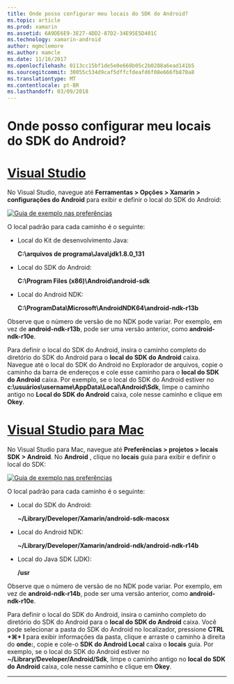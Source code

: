 ```yaml
---
title: Onde posso configurar meu locais do SDK do Android?
ms.topic: article
ms.prod: xamarin
ms.assetid: 6A9DE6E9-3E27-4DD2-87D2-34E95E5D401C
ms.technology: xamarin-android
author: mgmclemore
ms.author: mamcle
ms.date: 11/16/2017
ms.openlocfilehash: 0113cc15bf1de5e0e668b05c2b0288a6ead141b5
ms.sourcegitcommit: 30055c534d9caf5dffcfdeafd6f08e666fb870a8
ms.translationtype: MT
ms.contentlocale: pt-BR
ms.lasthandoff: 03/09/2018
---
```

# <a name="where-can-i-set-my-android-sdk-locations"></a>Onde posso configurar meu locais do SDK do Android?

# <a name="visual-studiotabvswin"></a>[Visual Studio](#tab/vswin)

No Visual Studio, navegue até **Ferramentas > Opções > Xamarin > configurações do Android** para exibir e definir o local do SDK do Android:

[![Guia de exemplo nas preferências](android-sdk-location-images/win/01-locations-sml.png)](android-sdk-location-images/win/01-locations.png#lightbox)

O local padrão para cada caminho é o seguinte:

- Local do Kit de desenvolvimento Java: 

    **C:\\arquivos de programa\\Java\\jdk1.8.0_131**

- Local do SDK do Android: 

    **C:\\Program Files (x86)\\Android\\android-sdk**

- Local do Android NDK: 

    **C:\\ProgramData\\Microsoft\\AndroidNDK64\\android-ndk-r13b**

Observe que o número de versão de no NDK pode variar. Por exemplo, em vez de **android-ndk-r13b**, pode ser uma versão anterior, como **android-ndk-r10e**.

Para definir o local do SDK do Android, insira o caminho completo do diretório do SDK do Android para o **local do SDK do Android** caixa. Navegue até o local do SDK do Android no Explorador de arquivos, copie o caminho da barra de endereços e cole esse caminho para o **local do SDK do Android** caixa.
Por exemplo, se o local do SDK do Android estiver no **c:\\usuários\\username\\AppData\\Local\\Android\\Sdk**, limpe o caminho antigo no  **Local do SDK do Android** caixa, cole nesse caminho e clique em **Okey**.

# <a name="visual-studio-for-mactabvsmac"></a>[Visual Studio para Mac](#tab/vsmac)

No Visual Studio para Mac, navegue até **Preferências > projetos > locais SDK > Android**. No **Android** , clique no **locais** guia para exibir e definir o local do SDK:

[![Guia de exemplo nas preferências](android-sdk-location-images/mac/01-locations-sml.png)](android-sdk-location-images/mac/01-locations.png#lightbox)

O local padrão para cada caminho é o seguinte:

- Local do SDK do Android: 

    **~/Library/Developer/Xamarin/android-sdk-macosx**

- Local do Android NDK: 

    **~/Library/Developer/Xamarin/android-ndk/android-ndk-r14b**

- Local do Java SDK (JDK): 

    **/usr**

Observe que o número de versão de no NDK pode variar. Por exemplo, em vez de **android-ndk-r14b**, pode ser uma versão anterior, como **android-ndk-r10e**.

Para definir o local do SDK do Android, insira o caminho completo do diretório do SDK do Android para o **local do SDK do Android** caixa. Você pode selecionar a pasta do SDK do Android no localizador, pressione **CTRL +&#8984;+ I** para exibir informações da pasta, clique e arraste o caminho à direita do **onde:**, copie e cole-o **SDK do Android Local** caixa o **locais** guia. Por exemplo, se o local do SDK do Android estiver no **~/Library/Developer/Android/Sdk**, limpe o caminho antigo no **local do SDK do Android** caixa, cole nesse caminho e clique em **Okey**.

-----
